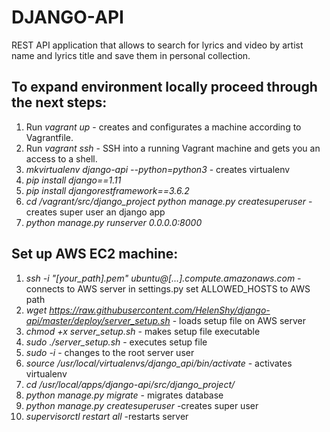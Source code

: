 DJANGO-API
==========
REST API application that allows to search for lyrics and video by artist name and lyrics title and save them in personal collection.

To expand environment locally proceed through the next steps:
-------------------------------------------------------------
1. Run *vagrant up* - creates and configurates a machine according to Vagrantfile.
2. Run *vagrant ssh* - SSH into a running Vagrant machine and gets you an access to a shell.
3. *mkvirtualenv django-api --python=python3* - creates virtualenv
4. *pip install django==1.11*
5. *pip install djangorestframework==3.6.2*
6. *cd /vagrant/src/django_project*
   *python manage.py createsuperuser* - creates super user an django app
7. *python manage.py runserver 0.0.0.0:8000* 


Set up AWS EC2 machine:
-------------------
1. *ssh -i "[your_path].pem" ubuntu@[...].compute.amazonaws.com*  - connects to AWS server
   in settings.py set ALLOWED_HOSTS to AWS path
2. *wget https://raw.githubusercontent.com/HelenShy/django-api/master/deploy/server_setup.sh* - loads setup file on AWS server
3. *chmod +x server_setup.sh* - makes setup file executable
4. *sudo ./server_setup.sh* - executes setup file
5. *sudo -i* - changes to the root server user
6. *source /usr/local/virtualenvs/django_api/bin/activate* - activates virtualenv
7. *cd /usr/local/apps/django-api/src/django_project/*
8. *python manage.py migrate* - migrates database
9. *python manage.py createsuperuser* -creates super user
10. *supervisorctl restart all* -restarts server
